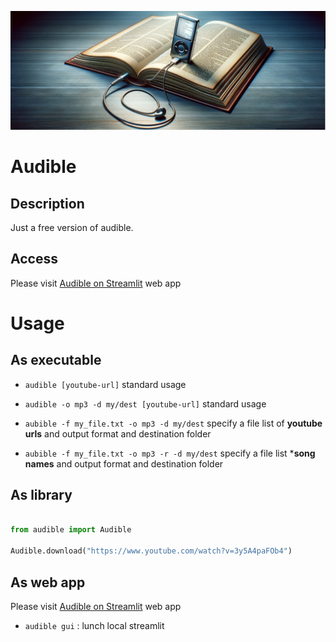 ![image](./assets/img/image.png)

# Audible


## Description

Just a free version of audible.

## Access

Please visit [Audible on Streamlit]("https://audible.streamlit.app/") web app


# Usage 

## As executable


* ```audible [youtube-url]``` standard usage

* ```audible -o mp3 -d my/dest [youtube-url]``` standard usage

* ```aubible -f my_file.txt -o mp3 -d my/dest``` specify a file list of **youtube urls** and output format and destination folder
  
* ```aubible -f my_file.txt -o mp3 -r -d my/dest``` specify a file list ***song names** and output format and destination folder




## As library

```python

from audible import Audible

Audible.download("https://www.youtube.com/watch?v=3y5A4paFOb4")

```

## As web app

Please visit [Audible on Streamlit]("https://audible.streamlit.app/") web app
* ```audible gui``` : lunch local streamlit 

